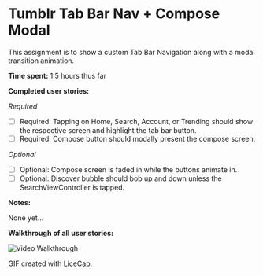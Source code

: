 # Tumblr Tab Bar Nav + Compose Modal

This assignment is to show a custom Tab Bar Navigation along with a modal transition animation. 

**Time spent:** 1.5 hours thus far

**Completed user stories:**

_Required_

* [ ] Required: Tapping on Home, Search, Account, or Trending should show the respective screen and highlight the tab bar button.
* [ ] Required: Compose button should modally present the compose screen.

_Optional_
 
* [ ] Optional: Compose screen is faded in while the buttons animate in.
* [ ] Optional: Discover bubble should bob up and down unless the SearchViewController is tapped.

**Notes:**

None yet...

**Walkthrough of all user stories:**

![Video Walkthrough]()

GIF created with [LiceCap](http://www.cockos.com/licecap/).
